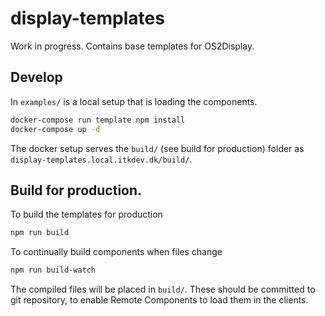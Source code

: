 # display-templates

Work in progress. Contains base templates for OS2Display.

## Develop

In `examples/` is a local setup that is loading the components.

```bash
docker-compose run template npm install
docker-compose up -d
```

The docker setup serves the `build/` (see build for production) folder as `display-templates.local.itkdev.dk/build/`.

## Build for production.

To build the templates for production

```bash
npm run build
```

To continually build components when files change

```bash
npm run build-watch
```

The compiled files will be placed in `build/`. These should be committed to
git repository, to enable Remote Components to load them in the clients.
